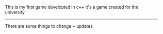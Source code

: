 This is my first game developted in c++
It's a game created for the university

--------------------------------------

There are some things to change ~ updates
